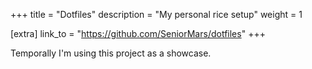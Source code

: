 +++
title = "Dotfiles"
description = "My personal rice setup"
weight = 1

[extra]
link_to = "https://github.com/SeniorMars/dotfiles"
+++

Temporally I'm using this project as a showcase.
